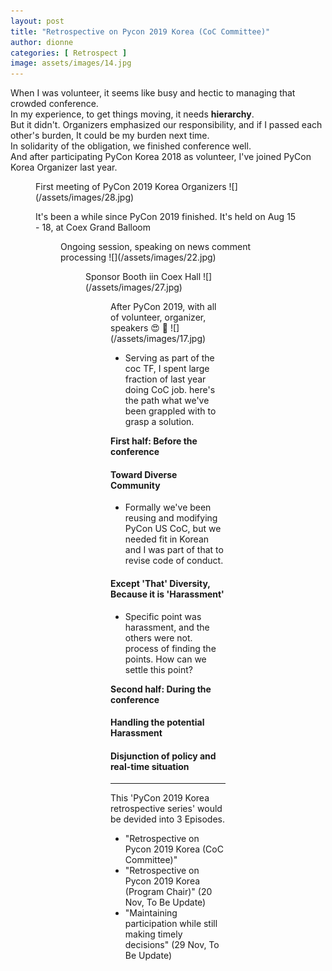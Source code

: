 ```yaml
---
layout: post
title: "Retrospective on Pycon 2019 Korea (CoC Committee)"
author: dionne
categories: [ Retrospect ]
image: assets/images/14.jpg
---
```


When I was volunteer, it seems like busy and hectic to managing that crowded conference.<br />
In my experience, to get things moving, it needs **hierarchy**.<br />
But it didn't. Organizers emphasized our responsibility, and if I passed each other's burden, It could be my burden next time.<br />
In solidarity of the obligation, we finished conference well.<br />
And after participating PyCon Korea 2018 as volunteer, I've joined PyCon Korea Organizer last year.<br/>



<Figure 1> First meeting of PyCon 2019 Korea Organizers ![](/assets/images/28.jpg)

It's been a while since PyCon 2019 finished. It's held on Aug 15 - 18, at Coex Grand Balloom<br />

<Figure 2> Ongoing session, speaking on news comment processing  ![](/assets/images/22.jpg)
<Figure 3> Sponsor Booth iin Coex Hall ![](/assets/images/27.jpg)
<Figure 4> After PyCon 2019, with all of volunteer, organizer, speakers 😍 🥰 ![](/assets/images/17.jpg)

- Serving as part of the coc TF, I spent large fraction of last year doing CoC job.
here's the path what we've been grappled with to grasp a solution.

**First half: Before the conference**

#### Toward Diverse Community 

- Formally we've been reusing and modifying PyCon US CoC, but we needed fit in Korean and I was part of that to revise code of conduct.

#### Except 'That' Diversity, Because it is 'Harassment'

 - Specific point was harassment, and the others were not. process of finding the points. How can we settle this point?

**Second half: During the conference**

#### Handling the potential Harassment

#### Disjunction of policy and real-time situation



---
	
This 'PyCon 2019 Korea retrospective series' would be devided into 3 Episodes.<br />

- "Retrospective on Pycon 2019 Korea (CoC Committee)"
- "Retrospective on Pycon 2019 Korea (Program Chair)" (20 Nov, To Be Update)
- "Maintaining participation while still making timely decisions" (29 Nov, To Be Update)
